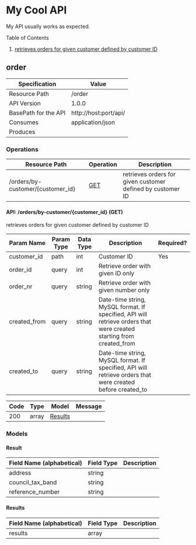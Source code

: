 
# My Cool API
My API usually works as expected.

Table of Contents

1. [retrieves orders for given customer defined by customer ID](#order)

<a name="order"></a>

## order

| Specification | Value |
|-----|-----|
| Resource Path | /order |
| API Version | 1.0.0 |
| BasePath for the API | http://host:port/api/ |
| Consumes | application/json |
| Produces |  |



### Operations


| Resource Path | Operation | Description |
|-----|-----|-----|
| /orders/by-customer/\{customer_id\} | [GET](#GetResults) | retrieves orders for given customer defined by customer ID |



<a name="GetResults"></a>

#### API: /orders/by-customer/\{customer_id\} (GET)


retrieves orders for given customer defined by customer ID



| Param Name | Param Type | Data Type | Description | Required? |
|-----|-----|-----|-----|-----|
| customer_id | path | int | Customer ID | Yes |
| order_id | query | int | Retrieve order with given ID only |  |
| order_nr | query | string | Retrieve order with given number only |  |
| created_from | query | string | Date-time string, MySQL format. If specified, API will retrieve orders that were created starting from created_from |  |
| created_to | query | string | Date-time string, MySQL format. If specified, API will retrieve orders that were created before created_to |  |


| Code | Type | Model | Message |
|-----|-----|-----|-----|
| 200 | array | [Results](#github.com.angelospanag.council_tax_scraper.domain.Results) |  |




### Models

<a name="github.com.angelospanag.council_tax_scraper.domain.Result"></a>

#### Result

| Field Name (alphabetical) | Field Type | Description |
|-----|-----|-----|
| address | string |  |
| council_tax_band | string |  |
| reference_number | string |  |

<a name="github.com.angelospanag.council_tax_scraper.domain.Results"></a>

#### Results

| Field Name (alphabetical) | Field Type | Description |
|-----|-----|-----|
| results | array |  |


